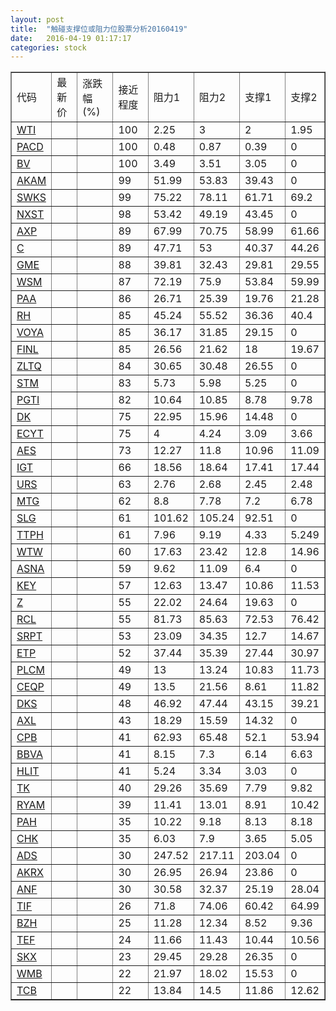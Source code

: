```yaml
---
layout: post
title:  "触碰支撑位或阻力位股票分析20160419"
date:   2016-04-19 01:17:17
categories: stock
---
```

<script type="text/javascript">
var stockList = []
stockList.push('gb_wti');
stockList.push('gb_pacd');
stockList.push('gb_bv');
stockList.push('gb_akam');
stockList.push('gb_swks');
stockList.push('gb_nxst');
stockList.push('gb_axp');
stockList.push('gb_c');
stockList.push('gb_gme');
stockList.push('gb_wsm');
stockList.push('gb_paa');
stockList.push('gb_rh');
stockList.push('gb_voya');
stockList.push('gb_finl');
stockList.push('gb_zltq');
stockList.push('gb_stm');
stockList.push('gb_pgti');
stockList.push('gb_dk');
stockList.push('gb_ecyt');
stockList.push('gb_aes');
stockList.push('gb_igt');
stockList.push('gb_urs');
stockList.push('gb_mtg');
stockList.push('gb_slg');
stockList.push('gb_ttph');
stockList.push('gb_wtw');
stockList.push('gb_asna');
stockList.push('gb_key');
stockList.push('gb_z');
stockList.push('gb_rcl');
stockList.push('gb_srpt');
stockList.push('gb_etp');
stockList.push('gb_plcm');
stockList.push('gb_ceqp');
stockList.push('gb_dks');
stockList.push('gb_axl');
stockList.push('gb_cpb');
stockList.push('gb_bbva');
stockList.push('gb_hlit');
stockList.push('gb_tk');
stockList.push('gb_ryam');
stockList.push('gb_pah');
stockList.push('gb_chk');
stockList.push('gb_ads');
stockList.push('gb_akrx');
stockList.push('gb_anf');
stockList.push('gb_tif');
stockList.push('gb_bzh');
stockList.push('gb_tef');
stockList.push('gb_skx');
stockList.push('gb_wmb');
stockList.push('gb_tcb');
</script>
<table border="1">
 <tr>
 <td>代码</td>
 <td>最新价</td>
 <td>涨跌幅(%)</td>
 <td>接近程度</td>
 <td>阻力1</td>
 <td>阻力2</td>
 <td>支撑1</td>
 <td>支撑2</td>
</tr>
  <tr id="wti" class="green">
  <td><a href="http://stock.finance.sina.com.cn/usstock/quotes/WTI.html" target="_blank">WTI</a></td><td></td><td></td><td>100</td><td>2.25</td><td>3</td><td>2</td><td>1.95</td></tr>
  <tr id="pacd" class="red">
  <td><a href="http://stock.finance.sina.com.cn/usstock/quotes/PACD.html" target="_blank">PACD</a></td><td></td><td></td><td>100</td><td>0.48</td><td>0.87</td><td>0.39</td><td>0</td></tr>
  <tr id="bv" class="red">
  <td><a href="http://stock.finance.sina.com.cn/usstock/quotes/BV.html" target="_blank">BV</a></td><td></td><td></td><td>100</td><td>3.49</td><td>3.51</td><td>3.05</td><td>0</td></tr>
  <tr id="akam" class="red">
  <td><a href="http://stock.finance.sina.com.cn/usstock/quotes/AKAM.html" target="_blank">AKAM</a></td><td></td><td></td><td>99</td><td>51.99</td><td>53.83</td><td>39.43</td><td>0</td></tr>
  <tr id="swks" class="red">
  <td><a href="http://stock.finance.sina.com.cn/usstock/quotes/SWKS.html" target="_blank">SWKS</a></td><td></td><td></td><td>99</td><td>75.22</td><td>78.11</td><td>61.71</td><td>69.2</td></tr>
  <tr id="nxst" class="red">
  <td><a href="http://stock.finance.sina.com.cn/usstock/quotes/NXST.html" target="_blank">NXST</a></td><td></td><td></td><td>98</td><td>53.42</td><td>49.19</td><td>43.45</td><td>0</td></tr>
  <tr id="axp" class="green">
  <td><a href="http://stock.finance.sina.com.cn/usstock/quotes/AXP.html" target="_blank">AXP</a></td><td></td><td></td><td>89</td><td>67.99</td><td>70.75</td><td>58.99</td><td>61.66</td></tr>
  <tr id="c" class="green">
  <td><a href="http://stock.finance.sina.com.cn/usstock/quotes/C.html" target="_blank">C</a></td><td></td><td></td><td>89</td><td>47.71</td><td>53</td><td>40.37</td><td>44.26</td></tr>
  <tr id="gme" class="red">
  <td><a href="http://stock.finance.sina.com.cn/usstock/quotes/GME.html" target="_blank">GME</a></td><td></td><td></td><td>88</td><td>39.81</td><td>32.43</td><td>29.81</td><td>29.55</td></tr>
  <tr id="wsm" class="green">
  <td><a href="http://stock.finance.sina.com.cn/usstock/quotes/WSM.html" target="_blank">WSM</a></td><td></td><td></td><td>87</td><td>72.19</td><td>75.9</td><td>53.84</td><td>59.99</td></tr>
  <tr id="paa" class="green">
  <td><a href="http://stock.finance.sina.com.cn/usstock/quotes/PAA.html" target="_blank">PAA</a></td><td></td><td></td><td>86</td><td>26.71</td><td>25.39</td><td>19.76</td><td>21.28</td></tr>
  <tr id="rh" class="red">
  <td><a href="http://stock.finance.sina.com.cn/usstock/quotes/RH.html" target="_blank">RH</a></td><td></td><td></td><td>85</td><td>45.24</td><td>55.52</td><td>36.36</td><td>40.4</td></tr>
  <tr id="voya" class="red">
  <td><a href="http://stock.finance.sina.com.cn/usstock/quotes/VOYA.html" target="_blank">VOYA</a></td><td></td><td></td><td>85</td><td>36.17</td><td>31.85</td><td>29.15</td><td>0</td></tr>
  <tr id="finl" class="green">
  <td><a href="http://stock.finance.sina.com.cn/usstock/quotes/FINL.html" target="_blank">FINL</a></td><td></td><td></td><td>85</td><td>26.56</td><td>21.62</td><td>18</td><td>19.67</td></tr>
  <tr id="zltq" class="red">
  <td><a href="http://stock.finance.sina.com.cn/usstock/quotes/ZLTQ.html" target="_blank">ZLTQ</a></td><td></td><td></td><td>84</td><td>30.65</td><td>30.48</td><td>26.55</td><td>0</td></tr>
  <tr id="stm" class="red">
  <td><a href="http://stock.finance.sina.com.cn/usstock/quotes/STM.html" target="_blank">STM</a></td><td></td><td></td><td>83</td><td>5.73</td><td>5.98</td><td>5.25</td><td>0</td></tr>
  <tr id="pgti" class="red">
  <td><a href="http://stock.finance.sina.com.cn/usstock/quotes/PGTI.html" target="_blank">PGTI</a></td><td></td><td></td><td>82</td><td>10.64</td><td>10.85</td><td>8.78</td><td>9.78</td></tr>
  <tr id="dk" class="red">
  <td><a href="http://stock.finance.sina.com.cn/usstock/quotes/DK.html" target="_blank">DK</a></td><td></td><td></td><td>75</td><td>22.95</td><td>15.96</td><td>14.48</td><td>0</td></tr>
  <tr id="ecyt" class="red">
  <td><a href="http://stock.finance.sina.com.cn/usstock/quotes/ECYT.html" target="_blank">ECYT</a></td><td></td><td></td><td>75</td><td>4</td><td>4.24</td><td>3.09</td><td>3.66</td></tr>
  <tr id="aes" class="green">
  <td><a href="http://stock.finance.sina.com.cn/usstock/quotes/AES.html" target="_blank">AES</a></td><td></td><td></td><td>73</td><td>12.27</td><td>11.8</td><td>10.96</td><td>11.09</td></tr>
  <tr id="igt" class="green">
  <td><a href="http://stock.finance.sina.com.cn/usstock/quotes/IGT.html" target="_blank">IGT</a></td><td></td><td></td><td>66</td><td>18.56</td><td>18.64</td><td>17.41</td><td>17.44</td></tr>
  <tr id="urs" class="red">
  <td><a href="http://stock.finance.sina.com.cn/usstock/quotes/URS.html" target="_blank">URS</a></td><td></td><td></td><td>63</td><td>2.76</td><td>2.68</td><td>2.45</td><td>2.48</td></tr>
  <tr id="mtg" class="green">
  <td><a href="http://stock.finance.sina.com.cn/usstock/quotes/MTG.html" target="_blank">MTG</a></td><td></td><td></td><td>62</td><td>8.8</td><td>7.78</td><td>7.2</td><td>6.78</td></tr>
  <tr id="slg" class="red">
  <td><a href="http://stock.finance.sina.com.cn/usstock/quotes/SLG.html" target="_blank">SLG</a></td><td></td><td></td><td>61</td><td>101.62</td><td>105.24</td><td>92.51</td><td>0</td></tr>
  <tr id="ttph" class="green">
  <td><a href="http://stock.finance.sina.com.cn/usstock/quotes/TTPH.html" target="_blank">TTPH</a></td><td></td><td></td><td>61</td><td>7.96</td><td>9.19</td><td>4.33</td><td>5.249</td></tr>
  <tr id="wtw" class="green">
  <td><a href="http://stock.finance.sina.com.cn/usstock/quotes/WTW.html" target="_blank">WTW</a></td><td></td><td></td><td>60</td><td>17.63</td><td>23.42</td><td>12.8</td><td>14.96</td></tr>
  <tr id="asna" class="red">
  <td><a href="http://stock.finance.sina.com.cn/usstock/quotes/ASNA.html" target="_blank">ASNA</a></td><td></td><td></td><td>59</td><td>9.62</td><td>11.09</td><td>6.4</td><td>0</td></tr>
  <tr id="key" class="green">
  <td><a href="http://stock.finance.sina.com.cn/usstock/quotes/KEY.html" target="_blank">KEY</a></td><td></td><td></td><td>57</td><td>12.63</td><td>13.47</td><td>10.86</td><td>11.53</td></tr>
  <tr id="z" class="red">
  <td><a href="http://stock.finance.sina.com.cn/usstock/quotes/Z.html" target="_blank">Z</a></td><td></td><td></td><td>55</td><td>22.02</td><td>24.64</td><td>19.63</td><td>0</td></tr>
  <tr id="rcl" class="red">
  <td><a href="http://stock.finance.sina.com.cn/usstock/quotes/RCL.html" target="_blank">RCL</a></td><td></td><td></td><td>55</td><td>81.73</td><td>85.63</td><td>72.53</td><td>76.42</td></tr>
  <tr id="srpt" class="red">
  <td><a href="http://stock.finance.sina.com.cn/usstock/quotes/SRPT.html" target="_blank">SRPT</a></td><td></td><td></td><td>53</td><td>23.09</td><td>34.35</td><td>12.7</td><td>14.67</td></tr>
  <tr id="etp" class="green">
  <td><a href="http://stock.finance.sina.com.cn/usstock/quotes/ETP.html" target="_blank">ETP</a></td><td></td><td></td><td>52</td><td>37.44</td><td>35.39</td><td>27.44</td><td>30.97</td></tr>
  <tr id="plcm" class="green">
  <td><a href="http://stock.finance.sina.com.cn/usstock/quotes/PLCM.html" target="_blank">PLCM</a></td><td></td><td></td><td>49</td><td>13</td><td>13.24</td><td>10.83</td><td>11.73</td></tr>
  <tr id="ceqp" class="green">
  <td><a href="http://stock.finance.sina.com.cn/usstock/quotes/CEQP.html" target="_blank">CEQP</a></td><td></td><td></td><td>49</td><td>13.5</td><td>21.56</td><td>8.61</td><td>11.82</td></tr>
  <tr id="dks" class="red">
  <td><a href="http://stock.finance.sina.com.cn/usstock/quotes/DKS.html" target="_blank">DKS</a></td><td></td><td></td><td>48</td><td>46.92</td><td>47.44</td><td>43.15</td><td>39.21</td></tr>
  <tr id="axl" class="green">
  <td><a href="http://stock.finance.sina.com.cn/usstock/quotes/AXL.html" target="_blank">AXL</a></td><td></td><td></td><td>43</td><td>18.29</td><td>15.59</td><td>14.32</td><td>0</td></tr>
  <tr id="cpb" class="red">
  <td><a href="http://stock.finance.sina.com.cn/usstock/quotes/CPB.html" target="_blank">CPB</a></td><td></td><td></td><td>41</td><td>62.93</td><td>65.48</td><td>52.1</td><td>53.94</td></tr>
  <tr id="bbva" class="green">
  <td><a href="http://stock.finance.sina.com.cn/usstock/quotes/BBVA.html" target="_blank">BBVA</a></td><td></td><td></td><td>41</td><td>8.15</td><td>7.3</td><td>6.14</td><td>6.63</td></tr>
  <tr id="hlit" class="red">
  <td><a href="http://stock.finance.sina.com.cn/usstock/quotes/HLIT.html" target="_blank">HLIT</a></td><td></td><td></td><td>41</td><td>5.24</td><td>3.34</td><td>3.03</td><td>0</td></tr>
  <tr id="tk" class="green">
  <td><a href="http://stock.finance.sina.com.cn/usstock/quotes/TK.html" target="_blank">TK</a></td><td></td><td></td><td>40</td><td>29.26</td><td>35.69</td><td>7.79</td><td>9.82</td></tr>
  <tr id="ryam" class="red">
  <td><a href="http://stock.finance.sina.com.cn/usstock/quotes/RYAM.html" target="_blank">RYAM</a></td><td></td><td></td><td>39</td><td>11.41</td><td>13.01</td><td>8.91</td><td>10.42</td></tr>
  <tr id="pah" class="red">
  <td><a href="http://stock.finance.sina.com.cn/usstock/quotes/PAH.html" target="_blank">PAH</a></td><td></td><td></td><td>35</td><td>10.22</td><td>9.18</td><td>8.13</td><td>8.18</td></tr>
  <tr id="chk" class="red">
  <td><a href="http://stock.finance.sina.com.cn/usstock/quotes/CHK.html" target="_blank">CHK</a></td><td></td><td></td><td>35</td><td>6.03</td><td>7.9</td><td>3.65</td><td>5.05</td></tr>
  <tr id="ads" class="red">
  <td><a href="http://stock.finance.sina.com.cn/usstock/quotes/ADS.html" target="_blank">ADS</a></td><td></td><td></td><td>30</td><td>247.52</td><td>217.11</td><td>203.04</td><td>0</td></tr>
  <tr id="akrx" class="red">
  <td><a href="http://stock.finance.sina.com.cn/usstock/quotes/AKRX.html" target="_blank">AKRX</a></td><td></td><td></td><td>30</td><td>26.95</td><td>26.94</td><td>23.86</td><td>0</td></tr>
  <tr id="anf" class="green">
  <td><a href="http://stock.finance.sina.com.cn/usstock/quotes/ANF.html" target="_blank">ANF</a></td><td></td><td></td><td>30</td><td>30.58</td><td>32.37</td><td>25.19</td><td>28.04</td></tr>
  <tr id="tif" class="red">
  <td><a href="http://stock.finance.sina.com.cn/usstock/quotes/TIF.html" target="_blank">TIF</a></td><td></td><td></td><td>26</td><td>71.8</td><td>74.06</td><td>60.42</td><td>64.99</td></tr>
  <tr id="bzh" class="green">
  <td><a href="http://stock.finance.sina.com.cn/usstock/quotes/BZH.html" target="_blank">BZH</a></td><td></td><td></td><td>25</td><td>11.28</td><td>12.34</td><td>8.52</td><td>9.36</td></tr>
  <tr id="tef" class="green">
  <td><a href="http://stock.finance.sina.com.cn/usstock/quotes/TEF.html" target="_blank">TEF</a></td><td></td><td></td><td>24</td><td>11.66</td><td>11.43</td><td>10.44</td><td>10.56</td></tr>
  <tr id="skx" class="green">
  <td><a href="http://stock.finance.sina.com.cn/usstock/quotes/SKX.html" target="_blank">SKX</a></td><td></td><td></td><td>23</td><td>29.45</td><td>29.28</td><td>26.35</td><td>0</td></tr>
  <tr id="wmb" class="red">
  <td><a href="http://stock.finance.sina.com.cn/usstock/quotes/WMB.html" target="_blank">WMB</a></td><td></td><td></td><td>22</td><td>21.97</td><td>18.02</td><td>15.53</td><td>0</td></tr>
  <tr id="tcb" class="green">
  <td><a href="http://stock.finance.sina.com.cn/usstock/quotes/TCB.html" target="_blank">TCB</a></td><td></td><td></td><td>22</td><td>13.84</td><td>14.5</td><td>11.86</td><td>12.62</td></tr>
</table>
